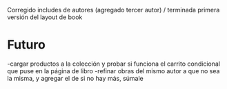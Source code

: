 Corregido includes de autores (agregado tercer autor) / terminada primera versión del layout de book

# Futuro
-cargar productos a la colección y probar si funciona el carrito condicional que puse en la página de libro
-refinar obras del mismo autor a que no sea la misma, y agregar el de si no hay más, súmale